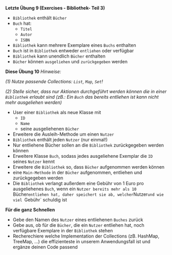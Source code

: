 **Letzte Übung 9 (Exercises - Bibliothek- Teil 3)**
- `Bibliothek` enthält `Bücher`
- `Buch` hat:
    - `Titel`
    - `Autor`
    - `ISBN`
- `Bibliothek` kann mehrere Exemplare eines `Buchs` enthalten
- `Buch` ist in `Bibliothek` entweder `entliehen` oder verfügbar
- `Bibliothek` kann unendlich `Bücher` enthalten
- `Bücher` können `ausgeliehen` und `zurückgegeben` werden

**Diese Übung 10**
*Hinweise:*

*(1) Nutze passende Collections: `List`, `Map`, `Set`!*

*(2) Stelle sicher, dass nur Aktionen durchgeführt werden können die in 
einer `Bibliothek` erlaubt sind (zB.: Ein `Buch` das bereits entliehen ist kann nicht mehr ausgeliehen werden)*
- User einer `Bibliothek` als neue Klasse mit
    - `ID`
    - `Name`
    - seine ausgeliehenen `Bücher`
- Erweitere die Ausleih-Methode um einen `Nutzer`
- `Bibliothek` enthält jeden `Nutzer` (nur einmal!)
- Nur entliehene Bücher sollen an die `Bibliothek` zurückgegeben werden können
- Erweitere Klasse `Buch`, sodass jedes ausgeliehene Exemplar die `ID` seines `Nutzer` kennt
- Erweitere die `Bibliothek` so, dass `Bücher` aufgenommen werden können
- eine `Main-Methode` in der `Bücher` aufgenommen, entliehen und zurückgegeben werden
- Die `Bibliothek` verlangt außerdem eine Gebühr von 1 Euro pro ausgeliehenes `Buch`, wenn ein `Nutzer bereits mehr als 10 `Bücher`
entliehen hat, daher speichert sie ab, welcher `Nutzer`und wie viel `Gebühr` schuldig ist

**Für die ganz Schnellen**
- Gebe den Namen des `Nutzer` eines entliehenen `Buches` zurück
- Gebe aus, ob für die `Bücher`, die ein `Nutzer` entliehen hat, noch verfügbare Exemplare in der `Bibliothek` stehen
- Recherechiere welche Implementation der Collections (zB. HashMap, TreeMap, ...) die effizienteste in unserem Anwendungsfall ist
und ergänze deinen Code passend
